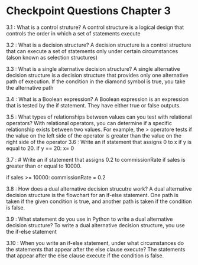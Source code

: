 # Checkpoint Questions Chapter 3

3.1 : What is a control struture? A control structure is a logical design that controls the order in which a set of statements execute

3.2 : What is a decision structure? A decision structure is a control structure that can execute a set of statements only under certain circumstances (alson known as selection structures)

3.3 : What is a single alternative decision structure? A single alternative decision structure is a decision structure that provides only one alternative path of execution. If the condition in the diamond symbol is true, you take the alternative path

3.4 : What is a Boolean expression? A Boolean expression is an expression that is tested by the if statement. They have either true or false outputs.

3.5 : What types of relationships between values can you test with relational operators?  With relational operators, you can determine if a specific relationship exists between two values. For example, the > operatore tests if the value on the left side of the operator is greater than the value on the right side of the operator
3.6 : Write an if statement that assigns 0 to x if y is equal to 20. 
if y == 20:
    x= 0


3.7 : # Write an if statement that assigns 0.2 to 
commissionRate if sales is greater than or equal to 10000.

if sales >= 10000:
    commissionRate = 0.2

3.8 : How does a dual alternative decision strucutre work? A dual alternative decision structure is the flowchart for an if-else statement. One path is taken if the given condition is true, and another path is taken if the condition is false. 

3.9 : What statement do you use in Python to write a dual alternative decision structure? To write a dual alternative decision structure, you use the if-else statement

3.10 : When you write an if-else statement, under what circumstances do the statements that appear after the else clause execute? The statements that appear after the else clause execute if the condition is false. 